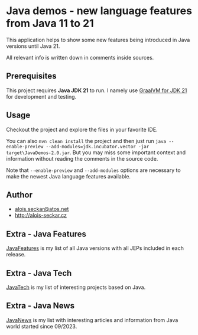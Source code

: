 # Java demos - new language features from Java 11 to 21

This application helps to show some new features being introduced in Java versions until Java 21.

All relevant info is written down in comments inside sources.

## Prerequisites 
This project requires **Java JDK 21** to run. I namely use [GraalVM for JDK 21](https://medium.com/graalvm/graalvm-for-jdk-21-is-here-ee01177dd12d) for development and testing.

## Usage
Checkout the project and explore the files in your favorite IDE.

You can also `mvn clean install` the project and then just run `java --enable-preview --add-modules=jdk.incubator.vector -jar target\JavaDemos-2.0.jar`. 
But you may miss some important context and information without reading the comments in the source code. 

Note that `--enable-preview` and `--add-modules` options are necessary to make the newest Java language features available.

## Author
* alois.seckar@atos.net
* http://alois-seckar.cz

## Extra - Java Features
[JavaFeatures](JavaFeatures.md) is my list of all Java versions with all JEPs included in each release.

## Extra - Java Tech
[JavaTech](JavaTech.md) is my list of interesting projects based on Java.

## Extra - Java News
[JavaNews](JavaNews.md) is my list with interesting articles and information from Java world started since 09/2023.
